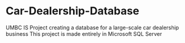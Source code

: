 # Car-Dealership-Database
UMBC IS Project creating a database for a large-scale car dealership business
This project is made entirely in Microsoft SQL Server
